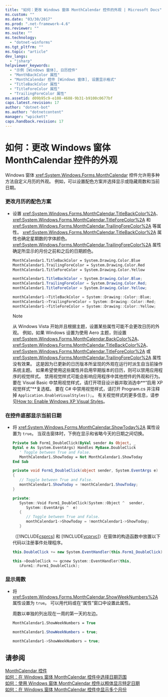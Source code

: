 ```yaml
---
title: "如何：更改 Windows 窗体 MonthCalendar 控件的外观 | Microsoft Docs"
ms.custom: ""
ms.date: "03/30/2017"
ms.prod: ".net-framework-4.6"
ms.reviewer: ""
ms.suite: ""
ms.technology: 
  - "dotnet-winforms"
ms.tgt_pltfrm: ""
ms.topic: "article"
dev_langs: 
  - "jsharp"
helpviewer_keywords: 
  - "示例 [Windows 窗体], 日历控件"
  - "MonthBackColor 属性"
  - "MonthCalendar 控件 [Windows 窗体], 设置显示格式"
  - "TitleBackColor 属性"
  - "TitleForeColor 属性"
  - "TrailingForeColor 属性"
ms.assetid: d09b95c9-e108-4608-9b31-b9100c0677bf
caps.latest.revision: 17
author: "dotnet-bot"
ms.author: "dotnetcontent"
manager: "wpickett"
caps.handback.revision: 17
---
```

# 如何：更改 Windows 窗体 MonthCalendar 控件的外观
Windows 窗体 <xref:System.Windows.Forms.MonthCalendar> 控件允许用多种方法自定义月历的外观。  例如，可以设置配色方案并选择显示或隐藏周数和当前日期。  
  
### 更改月历的配色方案  
  
-   设置 <xref:System.Windows.Forms.MonthCalendar.TitleBackColor%2A>、<xref:System.Windows.Forms.MonthCalendar.TitleForeColor%2A> 和 <xref:System.Windows.Forms.MonthCalendar.TrailingForeColor%2A> 等属性。  <xref:System.Windows.Forms.MonthCalendar.TitleBackColor%2A> 属性也确定星期数的字体颜色。  <xref:System.Windows.Forms.MonthCalendar.TrailingForeColor%2A> 属性确定所显示的月份之前和之后的日期颜色。  
  
    ```vb  
    MonthCalendar1.TitleBackColor = System.Drawing.Color.Blue  
    MonthCalendar1.TrailingForeColor = System.Drawing.Color.Red  
    MonthCalendar1.TitleForeColor = System.Drawing.Color.Yellow  
    ```  
  
    ```csharp  
    monthCalendar1.TitleBackColor = System.Drawing.Color.Blue;  
    monthCalendar1.TrailingForeColor = System.Drawing.Color.Red;  
    monthCalendar1.TitleForeColor = System.Drawing.Color.Yellow;  
    ```  
  
    ```cpp  
    monthCalendar1->TitleBackColor = System::Drawing::Color::Blue;  
    monthCalendar1->TrailingForeColor = System::Drawing::Color::Red;  
    monthCalendar1->TitleForeColor = System::Drawing::Color::Yellow;  
    ```  
  
    > [!NOTE]
    >  从 Windows Vista 开始并且根据主题，设置某些属性可能不会更改日历的外观。  例如，如果 Windows 设置为使用 Aero 主题，则设置 <xref:System.Windows.Forms.MonthCalendar.BackColor%2A>、<xref:System.Windows.Forms.MonthCalendar.TitleBackColor%2A>、<xref:System.Windows.Forms.MonthCalendar.TitleForeColor%2A> 或 <xref:System.Windows.Forms.MonthCalendar.TrailingForeColor%2A> 属性没有效果。  这是因为已更新的日历版本所呈现的外观在运行时派生自当前操作系统主题。  如果希望使用这些属性并启用早期版本的日历，则可以禁用应用程序的视觉样式。  禁用视觉样式可能会影响应用程序中其他控件的外观和行为。  要在 Visual Basic 中禁用视觉样式，请打开项目设计器并取消选中**“启用 XP 视觉样式”**复选框。  要在 C\# 中禁用视觉样式，请打开 Program.cs 并注释掉 `Application.EnableVisualStyles();`。  有关视觉样式的更多信息，请参见[How to: Enable Windows XP Visual Styles](http://msdn.microsoft.com/zh-cn/0a038ade-31cf-4e56-9cfe-7a1e6b83b57f)。  
  
### 在控件底部显示当前日期  
  
-   将 <xref:System.Windows.Forms.MonthCalendar.ShowToday%2A> 属性设置为 `true`。  当双击窗体时，下例在显示和省略今天的日期之间切换。  
  
    ```vb  
    Private Sub Form1_DoubleClick(ByVal sender As Object, _  
    ByVal e As System.EventArgs) Handles MyBase.DoubleClick  
       ' Toggle between True and False.  
       MonthCalendar1.ShowToday = Not MonthCalendar1.ShowToday  
    End Sub  
    ```  
  
    ```csharp  
    private void Form1_DoubleClick(object sender, System.EventArgs e)  
    {  
       // Toggle between True and False.  
       monthCalendar1.ShowToday = !monthCalendar1.ShowToday;  
    }  
    ```  
  
    ```cpp  
    private:  
       System::Void Form1_DoubleClick(System::Object ^  sender,  
          System::EventArgs ^  e)  
       {  
          // Toggle between True and False.  
          monthCalendar1->ShowToday = !monthCalendar1->ShowToday;  
       }  
    ```  
  
     （[!INCLUDE[csprcs](../../../../includes/csprcs-md.md)] 和 [!INCLUDE[vcprvc](../../../../includes/vcprvc-md.md)]）在窗体的构造函数中放置以下代码以注册事件处理程序。  
  
    ```csharp  
    this.DoubleClick += new System.EventHandler(this.Form1_DoubleClick);  
    ```  
  
    ```cpp  
    this->DoubleClick += gcnew System::EventHandler(this,  
       &Form1::Form1_DoubleClick);  
    ```  
  
### 显示周数  
  
-   将 <xref:System.Windows.Forms.MonthCalendar.ShowWeekNumbers%2A> 属性设置为 `true`。  可以用代码或在“属性”窗口中设置此属性。  
  
     周数以单独的列出现在一周的第一天的左边。  
  
    ```vb  
    MonthCalendar1.ShowWeekNumbers = True  
    ```  
  
    ```csharp  
    monthCalendar1.ShowWeekNumbers = true;  
    ```  
  
    ```cpp  
    monthCalendar1->ShowWeekNumbers = true;  
    ```  
  
## 请参阅  
 [MonthCalendar 控件](../../../../docs/framework/winforms/controls/monthcalendar-control-windows-forms.md)   
 [如何：在 Windows 窗体 MonthCalendar 控件中选择日期范围](../../../../docs/framework/winforms/controls/how-to-select-a-range-of-dates-in-the-windows-forms-monthcalendar-control.md)   
 [如何：使用 Windows 窗体 MonthCalendar 控件以粗体显示特定日期](../../../../docs/framework/winforms/controls/display-specific-days-in-bold-with-wf-monthcalendar-control.md)   
 [如何：在 Windows 窗体 MonthCalendar 控件中显示多个月份](../../../../docs/framework/winforms/controls/display-more-than-one-month-wf-monthcalendar-control.md)